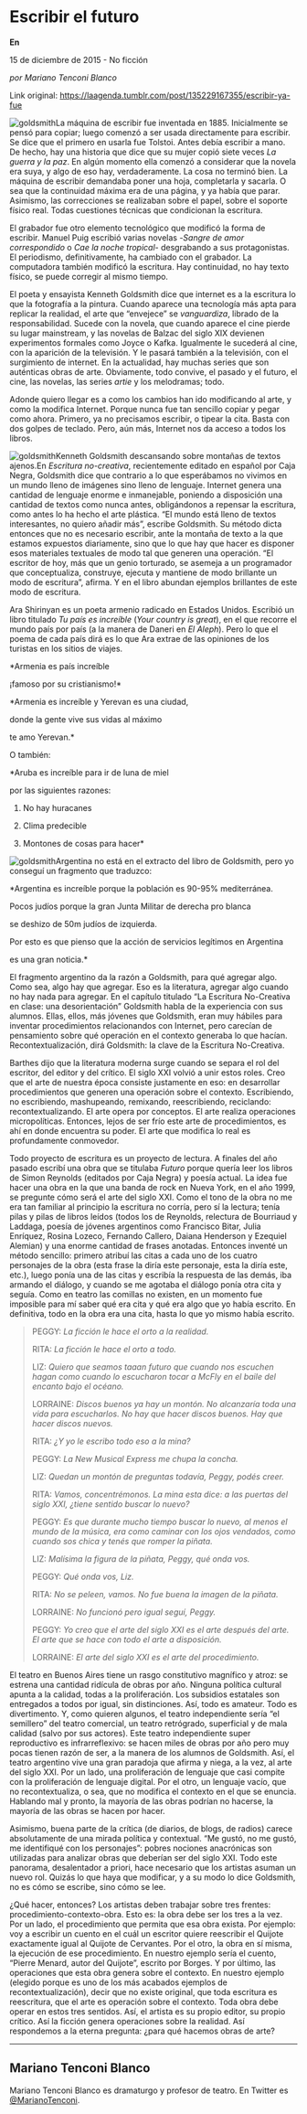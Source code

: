 # Escribir el futuro

**En**

15 de diciembre de 2015 - No ficción

_por Mariano Tenconi Blanco_

Link original: https://laagenda.tumblr.com/post/135229167355/escribir-ya-fue

![goldsmith](https://64.media.tumblr.com/fcc1f04b86469bd0a72709dd187fe4ad/tumblr_inline_pk0l8sqdQD1t6q87u_500.jpg)La máquina de escribir fue inventada en 1885. Inicialmente se pensó para copiar; luego comenzó a ser usada directamente para escribir. Se dice que el primero en usarla fue Tolstoi. Antes debía escribir a mano. De hecho, hay una historia que dice que su mujer copió siete veces *La guerra y la paz*. En algún momento ella comenzó a considerar que la novela era suya, y algo de eso hay, verdaderamente. La cosa no terminó bien. La máquina de escribir demandaba poner una hoja, completarla y sacarla. O sea que la continuidad máxima era de una página, y ya había que parar. Asimismo, las correcciones se realizaban sobre el papel, sobre el soporte físico real. Todas cuestiones técnicas que condicionan la escritura.

El grabador fue otro elemento tecnológico que modificó la forma de escribir. Manuel Puig escribió varias novelas -*Sangre de amor correspondido* o *Cae la noche tropical*- desgrabando a sus protagonistas. El periodismo, definitivamente, ha cambiado con el grabador. La computadora también modificó la escritura. Hay continuidad, no hay texto físico, se puede corregir al mismo tiempo. 

El poeta y ensayista Kenneth Goldsmith dice que internet es a la escritura lo que la fotografía a la pintura. Cuando aparece una tecnología más apta para replicar la realidad, el arte que “envejece” se *vanguardiza*, librado de la responsabilidad. Sucede con la novela, que cuando aparece el cine pierde su lugar mainstream, y las novelas de Balzac del siglo XIX devienen experimentos formales como Joyce o Kafka. Igualmente le sucederá al cine, con la aparición de la televisión. Y le pasará también a la televisión, con el surgimiento de internet. En la actualidad, hay muchas series que son auténticas obras de arte. Obviamente, todo convive, el pasado y el futuro, el cine, las novelas, las series *artie* y los melodramas; todo.

Adonde quiero llegar es a como los cambios han ido modificando al arte, y como la modifica Internet. Porque nunca fue tan sencillo copiar y pegar como ahora. Primero, ya no precisamos escribir, o tipear la cita. Basta con dos golpes de teclado. Pero, aún más, Internet nos da acceso a todos los libros.

![goldsmith](https://64.media.tumblr.com/fcc1f04b86469bd0a72709dd187fe4ad/tumblr_inline_pk0l8sqdQD1t6q87u_500.jpg)Kenneth Goldsmith descansando sobre montañas de textos ajenos.En *Escritura no-creativa*, recientemente editado en español por Caja Negra, Goldsmith dice que contrario a lo que esperábamos no vivimos en un mundo lleno de imágenes sino lleno de lenguaje. Internet genera una cantidad de lenguaje enorme e inmanejable, poniendo a disposición una cantidad de textos como nunca antes, obligándonos a repensar la escritura, como antes lo ha hecho el arte plástica. “El mundo está lleno de textos interesantes, no quiero añadir más”, escribe Goldsmith. Su método dicta entonces que no es necesario escribir, ante la montaña de texto a la que estamos expuestos diariamente, sino que lo que hay que hacer es disponer esos materiales textuales de modo tal que generen una operación. “El escritor de hoy, más que un genio torturado, se asemeja a un programador que conceptualiza, construye, ejecuta y mantiene de modo brillante un modo de escritura”, afirma. Y en el libro abundan ejemplos brillantes de este modo de escritura.


Ara Shirinyan es un poeta armenio radicado en Estados Unidos. Escribió un libro titulado *Tu país es increíble* (*Your country is great*), en el que recorre el mundo 
 país por país (a la manera de Daneri en *El Aleph*). Pero lo que el poema de cada país dirá es lo que Ara extrae de las opiniones de los turistas en los sitios de viajes. 

*Armenia es país increíble  

 ¡famoso por su cristianismo!*

*Armenia es increíble y Yerevan es una ciudad,  

 donde la gente vive sus vidas al máximo  

 te amo Yerevan.*

O también:

*Aruba es increíble para ir de luna de miel   

 por las siguientes razones:  

 1. No hay huracanes  

 2. Clima predecible  

 3. Montones de cosas para hacer*

![goldsmith](https://64.media.tumblr.com/a690c0749a7dab3ca93f9089b3fb2c59/tumblr_inline_pk0l8t6WmT1t6q87u_250.jpg)Argentina no está en el extracto del libro de Goldsmith, pero yo conseguí un fragmento que traduzco:

*Argentina es increíble porque la población es 90-95% mediterránea.  

 Pocos judíos porque la gran Junta Militar de derecha pro blanca  

 se deshizo de 50m judíos de izquierda.  

 Por esto es que pienso que la acción de servicios legítimos en Argentina  

 es una gran noticia.*

El fragmento argentino da la razón a Goldsmith, para qué agregar algo. Como sea, algo hay que agregar. Eso es la literatura, agregar algo cuando no hay nada para agregar. En el capítulo titulado “La Escritura No-Creativa en clase: una desorientación” Goldsmith habla de la experiencia con sus alumnos. Ellas, ellos, más jóvenes que Goldsmith, eran muy hábiles para inventar procedimientos relacionandos con Internet, pero carecían de pensamiento sobre qué operación en el contexto generaba lo que hacían. Recontextualización, dirá Goldsmith: la clave de la Escritura No-Creativa.


Barthes dijo que la literatura moderna surge cuando se separa el rol del escritor, del editor y del crítico. El siglo XXI volvió a unir estos roles. Creo que el arte de nuestra época consiste justamente en eso: en desarrollar procedimientos que generen una operación sobre el contexto. Escribiendo, no escribiendo, mashupeando, remixando, reescribiendo, reciclando: recontextualizando. El arte opera por conceptos. El arte realiza operaciones micropolíticas. Entonces, lejos de ser frío este arte de procedimientos, es ahí en donde encuentra su poder. El arte que modifica lo real es profundamente conmovedor.


  
  
  
Todo proyecto de escritura es un proyecto de lectura. A finales del año pasado escribí una obra que se titulaba *Futuro* porque quería leer los libros de Simon Reynolds (editados por Caja Negra) y poesía actual. La idea fue hacer una obra en la que una banda de rock en Nueva York, en el año 1999, se pregunte cómo será el arte del siglo XXI. Como el tono de la obra no me era tan familiar al principio la escritura no corría, pero sí la lectura; tenía pilas y pilas de libros leídos (todos los de Reynolds, relectura de Bourriaud y Laddaga, poesía de jóvenes argentinos como Francisco Bitar, Julia Enríquez, Rosina Lozeco, Fernando Callero, Daiana Henderson y Ezequiel Alemian) y una enorme cantidad de frases anotadas. Entonces inventé un método sencillo: primero atribuí las citas a cada uno de los cuatro personajes de la obra (esta frase la diría este personaje, esta la diría este, etc.), luego ponía una de las citas y escribía la respuesta de las demás, iba armando el diálogo, y cuando se me agotaba el diálogo ponía otra cita y seguía. Como en teatro las comillas no existen, en un momento fue imposible para mí saber qué era cita y qué era algo que yo había escrito. En definitiva, todo en la obra era una cita, hasta lo que yo mismo había escrito. 



> PEGGY: *La ficción le hace el orto a la realidad.*   
> 
>  RITA: *La ficción le hace el orto a todo.*  
> 
>  LIZ: *Quiero que seamos taaan futuro que cuando nos escuchen hagan como cuando lo escucharon tocar a McFly en el baile del encanto bajo el océano.*  
> 
>  LORRAINE: *Discos buenos ya hay un montón. No alcanzaría toda una vida para escucharlos. No hay que hacer discos buenos. Hay que hacer discos nuevos.*  
> 
>  RITA: *¿Y yo le escribo todo eso a la mina?*  
> 
>  PEGGY: *La New Musical Express me chupa la concha.*  
> 
>  LIZ: *Quedan un montón de preguntas todavía, Peggy, podés creer.*  
> 
>  RITA: *Vamos, concentrémonos. La mina esta dice: a las puertas del siglo XXI, ¿tiene sentido buscar lo nuevo?*  
> 
>  PEGGY: *Es que durante mucho tiempo buscar lo nuevo, al menos el mundo de la música, era como caminar con los ojos vendados, como cuando sos chica y tenés que romper la piñata.*   
> 
>  LIZ: *Malísima la figura de la piñata, Peggy, qué onda vos.*  
> 
>  PEGGY: *Qué onda vos, Liz.*   
> 
>  RITA: *No se peleen, vamos. No fue buena la imagen de la piñata.*  
> 
>  LORRAINE: *No funcionó pero igual seguí, Peggy.*  
> 
>  PEGGY: *Yo creo que el arte del siglo XXI es el arte después del arte. El arte que se hace con todo el arte a disposición.*  
> 
>  LORRAINE: *El arte del siglo XXI es el arte del procedimiento.*
> 
> 

  
  
  
El teatro en Buenos Aires tiene un rasgo constitutivo magnífico y atroz: se estrena una cantidad ridícula de obras por año. Ninguna política cultural apunta a la calidad, todas a la proliferación. Los subsidios estatales son entregados a todos por igual, sin distinciones. Así, todo es amateur. Todo es divertimento. Y, como quieren algunos, el teatro independiente sería “el semillero” del teatro comercial, un teatro retrógrado, superficial y de mala calidad (salvo por sus actores). Este teatro independiente super reproductivo es infrarreflexivo: se hacen miles de obras por año pero muy pocas tienen razón de ser, a la manera de los alumnos de Goldsmith. Así, el teatro argentino vive una gran paradoja que afirma y niega, a la vez, al arte del siglo XXI. Por un lado, una proliferación de lenguaje que casi compite con la proliferación de lenguaje digital. Por el otro, un lenguaje vacío, que no recontextualiza, o sea, que no modifica el contexto en el que se enuncia. Hablando mal y pronto, la mayoría de las obras podrían no hacerse, la mayoría de las obras se hacen por hacer.


Asimismo, buena parte de la crítica (de diarios, de blogs, de radios) carece absolutamente de una mirada política y contextual. “Me gustó, no me gustó, me identifiqué con los personajes”: pobres nociones anacrónicas son utilizadas para analizar obras que deberían ser del siglo XXI. Todo este panorama, desalentador a priori, hace necesario que los artistas asuman un nuevo rol. Quizás lo que haya que modificar, y a su modo lo dice Goldsmith, no es cómo se escribe, sino cómo se lee. 


¿Qué hacer, entonces? Los artistas deben trabajar sobre tres frentes: procedimiento-contexto-obra. Esto es: la obra debe ser los tres a la vez. Por un lado, el procedimiento que permita que esa obra exista. Por ejemplo: voy a escribir un cuento en el cuál un escritor quiere reescribir el Quijote exactamente igual al Quijote de Cervantes. Por el otro, la obra en sí misma, la ejecución de ese procedimiento. En nuestro ejemplo sería el cuento, “Pierre Menard, autor del Quijote”, escrito por Borges. Y por último, las operaciones que esta obra genera sobre el contexto. En nuestro ejemplo (elegido porque es uno de los más acabados ejemplos de recontextualización), decir que no existe original, que toda escritura es reescritura, que el arte es operación sobre el contexto. Toda obra debe operar en estos tres sentidos. Así, el artista es su propio editor, su propio crítico. Así la ficción genera operaciones sobre la realidad. Así respondemos a la eterna pregunta: ¿para qué hacemos obras de arte? 




---

 Mariano Tenconi Blanco
-----------------------

 Mariano Tenconi Blanco es dramaturgo y profesor de teatro. En Twitter es [@MarianoTenconi](http://www.twitter.com/marianotenconi).

